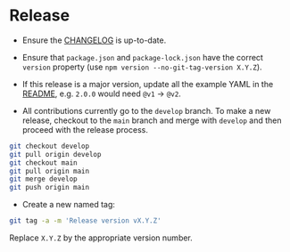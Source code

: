 # Release

- Ensure the [CHANGELOG](./CHANGELOG.md) is up-to-date.

- Ensure that `package.json` and `package-lock.json` have the correct `version` property (use `npm version --no-git-tag-version X.Y.Z`).

- If this release is a major version, update all the example YAML in the
  [README](./README.md), e.g. `2.0.0` would need `@v1` -> `@v2`.

- All contributions currently go to the `develop` branch. To make a new
  release, checkout to the `main` branch and merge with `develop` and then proceed
  with the release process.

```bash
git checkout develop
git pull origin develop
git checkout main
git pull origin main
git merge develop
git push origin main
```

- Create a new named tag:

```bash
git tag -a -m 'Release version vX.Y.Z'
```

Replace `X.Y.Z` by the appropriate version number.

